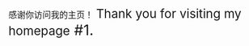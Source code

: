 <big>感谢你访问我的主页！<big>
<big>Thank you for visiting my homepage<big>
#1.
<!---
V1dm12r/V1dm12r is a ✨ special ✨ repository because its `README.md` (this file) appears on your GitHub profile.
You can click the Preview link to take a look at your changes.
--->
